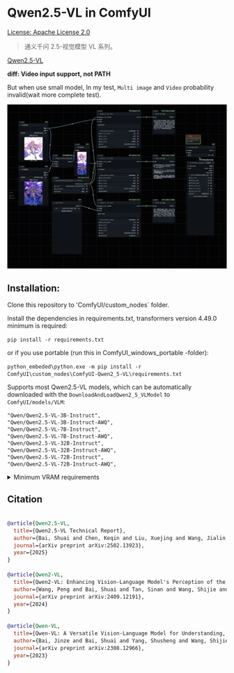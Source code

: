 # Qwen2.5-VL in ComfyUI

[License: Apache License 2.0](https://github.com/QwenLM/Qwen2.5-VL/blob/main/LICENSE)

> 通义千问 2.5-视觉模型 VL 系列。

[Qwen2.5-VL](https://github.com/QwenLM/Qwen2.5-VL)

**diff: Video input support, not PATH**

But when use small model, In my test, `Multi image` and `Video` probability invalid(wait more complete test).

![Qwen2.5-VL](example_workflows/ComfyUI-Qwen2_5-VL.jpg)

## Installation:

Clone this repository to 'ComfyUI/custom_nodes` folder.

Install the dependencies in requirements.txt, transformers version 4.49.0 minimum is required:

`pip install -r requirements.txt`

or if you use portable (run this in ComfyUI_windows_portable -folder):

`python_embeded\python.exe -m pip install -r ComfyUI\custom_nodes\ComfyUI-Qwen2_5-VL\requirements.txt`

Supports most Qwen2.5-VL models, which can be automatically downloaded with the `DownloadAndLoadQwen2_5_VLModel` to `ComfyUI/models/VLM`:

```
"Qwen/Qwen2.5-VL-3B-Instruct",
"Qwen/Qwen2.5-VL-3B-Instruct-AWQ",
"Qwen/Qwen2.5-VL-7B-Instruct",
"Qwen/Qwen2.5-VL-7B-Instruct-AWQ",
"Qwen/Qwen2.5-VL-32B-Instruct",
"Qwen/Qwen2.5-VL-32B-Instruct-AWQ",
"Qwen/Qwen2.5-VL-72B-Instruct",
"Qwen/Qwen2.5-VL-72B-Instruct-AWQ",
```

<details>
<summary>Minimum VRAM requirements</summary>

| Precision | Qwen2.5-VL-3B | Qwen2.5-VL-7B | Qwen2.5-VL-72B |
| --------- | ------------- | ------------- | -------------- |
| FP32      | 11.5 GB       | 26.34 GB      | 266.21 GB      |
| BF16      | 5.75 GB       | 13.17 GB      | 133.11 GB      |
| INT8      | 2.87 GB       | 6.59 GB       | 66.5 GB        |
| INT4      | 1.44 GB       | 3.29 GB       | 33.28 GB       |

Note: The table above presents the theoretical minimum video memory requirements for inference with `transformers`; however, in practice, the actual memory usage is typically at least 1.2 times higher. For more information, see the linked resource [here](https://huggingface.co/docs/accelerate/main/en/usage_guides/model_size_estimator).

</details>

## Citation

```BibTeX

@article{Qwen2.5-VL,
  title={Qwen2.5-VL Technical Report},
  author={Bai, Shuai and Chen, Keqin and Liu, Xuejing and Wang, Jialin and Ge, Wenbin and Song, Sibo and Dang, Kai and Wang, Peng and Wang, Shijie and Tang, Jun and Zhong, Humen and Zhu, Yuanzhi and Yang, Mingkun and Li, Zhaohai and Wan, Jianqiang and Wang, Pengfei and Ding, Wei and Fu, Zheren and Xu, Yiheng and Ye, Jiabo and Zhang, Xi and Xie, Tianbao and Cheng, Zesen and Zhang, Hang and Yang, Zhibo and Xu, Haiyang and Lin, Junyang},
  journal={arXiv preprint arXiv:2502.13923},
  year={2025}
}

@article{Qwen2-VL,
  title={Qwen2-VL: Enhancing Vision-Language Model's Perception of the World at Any Resolution},
  author={Wang, Peng and Bai, Shuai and Tan, Sinan and Wang, Shijie and Fan, Zhihao and Bai, Jinze and Chen, Keqin and Liu, Xuejing and Wang, Jialin and Ge, Wenbin and Fan, Yang and Dang, Kai and Du, Mengfei and Ren, Xuancheng and Men, Rui and Liu, Dayiheng and Zhou, Chang and Zhou, Jingren and Lin, Junyang},
  journal={arXiv preprint arXiv:2409.12191},
  year={2024}
}

@article{Qwen-VL,
  title={Qwen-VL: A Versatile Vision-Language Model for Understanding, Localization, Text Reading, and Beyond},
  author={Bai, Jinze and Bai, Shuai and Yang, Shusheng and Wang, Shijie and Tan, Sinan and Wang, Peng and Lin, Junyang and Zhou, Chang and Zhou, Jingren},
  journal={arXiv preprint arXiv:2308.12966},
  year={2023}
}
```

<br>
